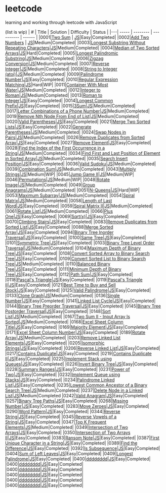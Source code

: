 # leetcode
learning and working through leetcode with JavaScript 

(list is wip)
| # | Title | Solution | Difficulty | Status |
|---| ----- | -------- | ---------- | ------ |
|0001|[Two Sum](https://leetcode.com/problems/two-sum/) | [JS](https://github.com/Remrem1645/leetcode/blob/main/JS/0001.%20Two%20Sum.js)|Easy|Completed|
|0002|[Add Two Numbers](https://leetcode.com/problems/add-two-numbers/) | [JS](https://github.com/Remrem1645/leetcode/blob/main/JS/0002.%20Add%20Two%20Numbers.js)|Medium|Completed|
|0003|[Longest Substring Without Repeating Characters](https://leetcode.com/problems/longest-substring-without-repeating-characters/)|[JS](https://github.com/Remrem1645/leetcode/blob/main/JS/0003.%20Longest%20Substring%20Without%20Repeating%20Characters.js)|Medium|Completed|
|0004|[Median of Two Sorted Arrays](https://leetcode.com/problems/median-of-two-sorted-arrays/)|[JS](https://github.com/Remrem1645/leetcode/blob/main/JS/0004.%20Median%20of%20Two%20Sorted%20Arrays.js)|Hard|Completed|
|0005|[Longest Palindromic Substring](https://leetcode.com/problems/longest-palindromic-substring/)|[JS](https://github.com/Remrem1645/leetcode/blob/main/JS/0005.%20Longest%20Palindromic%20Substring.js)|Medium|Completed|
|0006|[Zigzag Conversion](https://leetcode.com/problems/zigzag-conversion/)|[JS](https://github.com/Remrem1645/leetcode/blob/main/JS/0006.%20Zigzag%20Conversion.js)|Medium|Completed|
|0007|[Reverse Integer](https://leetcode.com/problems/reverse-integer/)|[JS](https://github.com/Remrem1645/leetcode/blob/main/JS/0007.%20Reverse%20Integer.js)|Medium|Completed|
|0008|[String to Integer (atoi)](https://leetcode.com/problems/string-to-integer-atoi/)|[JS](https://github.com/Remrem1645/leetcode/blob/main/JS/0008.%20String%20to%20Integer%20(atoi).js)|Medium|Completed|
|0009|[Palindrome Number](https://leetcode.com/problems/palindrome-number/)|[JS](https://github.com/Remrem1645/leetcode/blob/main/JS/0009.%20Palindrome%20Number.js)|Easy|Completed|
|0010|[Regular Expression Matching](https://leetcode.com/problems/regular-expression-matching/)|[JS](https://github.com/Remrem1645/leetcode/blob/main/JS/0010.%20Regular%20Expression%20Matching.js)|Hard|WIP|
|0011|[Container With Most Water](https://leetcode.com/problems/container-with-most-water/)|[JS](https://github.com/Remrem1645/leetcode/blob/main/JS/0011.%20Container%20With%20Most%20Water.js)|Medium|Completed|
|0012|[Integer to Roman](https://leetcode.com/problems/integer-to-roman/)|[JS](https://github.com/Remrem1645/leetcode/blob/main/JS/0012.%20Integer%20to%20Roman.js)|Medium|Completed|
|0013|[Roman to Integer](https://leetcode.com/problems/roman-to-integer/)|[JS](https://github.com/Remrem1645/leetcode/blob/main/JS/0013.%20Roman%20to%20Integer.js)|Easy|Completed|
|0014|[Longest Common Prefix](https://leetcode.com/problems/longest-common-prefix/)|[JS](https://github.com/Remrem1645/leetcode/blob/main/JS/0014.%20Longest%20Common%20Prefix.js)|Easy|Completed|
|0015|[3Sum](https://leetcode.com/problems/3sum/)|[JS](https://github.com/Remrem1645/leetcode/blob/main/JS/0015.%203Sum.js)|Medium|Completed|
|0017|[Letter Combinations of a Phone Number](https://leetcode.com/problems/letter-combinations-of-a-phone-number/)|[JS](https://github.com/Remrem1645/leetcode/blob/main/JS/0017.%20Letter%20Combinations%20of%20a%20Phone%20Number.js)|Medium|Completed|
|0019|[Remove Nth Node From End of List](https://leetcode.com/problems/remove-nth-node-from-end-of-list/)|[JS](https://github.com/Remrem1645/leetcode/blob/main/JS/0019.%20Remove%20Nth%20Node%20From%20End%20of%20List.js)|Medium|Completed|
|0020|[Valid Parentheses](https://leetcode.com/problems/valid-parentheses/)|[JS](https://github.com/Remrem1645/leetcode/blob/main/JS/0020.%20Valid%20Parentheses.js)|Easy|Completed|
|0021|[Merge Two Sorted Lists](https://leetcode.com/problems/merge-two-sorted-lists/)|[JS](https://github.com/Remrem1645/leetcode/blob/main/JS/0021.%20Merge%20Two%20Sorted%20Lists.js)|Easy|Completed|
|0022|[Generate Parentheses](https://leetcode.com/problems/generate-parentheses/)|[JS](https://github.com/Remrem1645/leetcode/blob/main/JS/0022.%20Generate%20Parentheses.js)|Medium|Completed|
|0024|[Swap Nodes in Pairs](https://leetcode.com/problems/swap-nodes-in-pairs/)|[JS](https://github.com/Remrem1645/leetcode/blob/main/JS/0024.%20Swap%20Nodes%20in%20Pairs.js)|Medium|Completed|
|0026|[Remove Duplicates from Sorted Array](https://leetcode.com/problems/remove-duplicates-from-sorted-array/)|[JS](https://github.com/Remrem1645/leetcode/blob/main/JS/0026.%20Remove%20Duplicates%20from%20Sorted%20Array.js)|Easy|Completed|
|0027|[Remove Element](https://leetcode.com/problems/remove-element/)|[JS](https://github.com/Remrem1645/leetcode/blob/main/JS/0027.%20Remove%20Element.js)|Easy|Completed|
|0028|[Find the Index of the First Occurrence in a String](https://leetcode.com/problems/find-the-index-of-the-first-occurrence-in-a-string/)|[JS](https://github.com/Remrem1645/leetcode/blob/main/JS/0028.%20Implement%20strStr().js)|Medium|Completed|
|0034|[Find First and Last Position of Element in Sorted Array](https://leetcode.com/problems/find-first-and-last-position-of-element-in-sorted-array/)|[JS](https://github.com/Remrem1645/leetcode/blob/main/JS/0034.%20Find%20First%20and%20Last%20Position%20of%20Element%20in%20Sorted%20Array.js)|Medium|Completed|
|0035|[Search Insert Position](https://leetcode.com/problems/search-insert-position/)|[JS](https://github.com/Remrem1645/leetcode/blob/main/JS/0035.%20Search%20Insert%20Position.js)|Easy|Completed|
|0036|[Valid Sudoku](https://leetcode.com/problems/valid-sudoku/)|[JS](https://github.com/Remrem1645/leetcode/blob/main/JS/0036.%20Valid%20Sudoku.js)|Medium|Completed|
|0039|[Combination Sum](https://leetcode.com/problems/combination-sum/)|[JS](https://github.com/Remrem1645/leetcode/blob/main/JS/0039.%20Combination%20Sum.js)|Medium|Completed|
|0043|[Multiply Strings](https://leetcode.com/problems/multiply-strings/)|[JS](https://github.com/Remrem1645/leetcode/blob/main/JS/0043.%20Multiply%20Strings.js)|Medium|WIP|
|0045|[Jump Game II](https://leetcode.com/problems/jump-game-ii/)|[JS](https://github.com/Remrem1645/leetcode/blob/main/JS/0045.%20Jump%20Game%20II.js)|Medium|WIP|
|0046|[Permutations](https://leetcode.com/problems/permutations/)|[JS](https://github.com/Remrem1645/leetcode/blob/main/JS/0046.%20Permutations.js)|Medium|WIP|
|0048|[Rotate Image](https://leetcode.com/problems/rotate-image/)|[JS](https://github.com/Remrem1645/leetcode/blob/main/JS/0048.%20Rotate%20Image.js)|Medium|Completed|
|0049|[Group Anagrams](https://leetcode.com/problems/group-anagrams/)|[JS](https://github.com/Remrem1645/leetcode/blob/main/JS/0049.%20Group%20Anagrams.js)|Medium|Completed|
|0051|[N-Queens](https://leetcode.com/problems/n-queens/)|[JS](https://github.com/Remrem1645/leetcode/blob/main/JS/0051.%20N-Queens.js)|Hard|WIP|
|0053|[Maximum Subarray](https://leetcode.com/problems/maximum-subarray/)|[JS](https://github.com/Remrem1645/leetcode/blob/main/JS/0053.%20Maximum%20Subarray.js)|Medium|Completed|
|0054|[Spiral Matrix](https://leetcode.com/problems/spiral-matrix/)|[JS](https://github.com/Remrem1645/leetcode/blob/main/JS/0054.%20Spiral%20Matrix.js)|Medium|Completed|
|0058|[Length of Last Word](https://leetcode.com/problems/length-of-last-word/)|[JS](https://github.com/Remrem1645/leetcode/blob/main/JS/0058.%20Length%20of%20Last%20Word.js)|Easy|Completed|
|0059|[Spiral Matrix II](https://leetcode.com/problems/spiral-matrix-ii/)|[JS](https://github.com/Remrem1645/leetcode/blob/main/JS/0059.%20Spiral%20Matrix%20II.js)|Medium|Completed|
|0061|[Rotate List](https://leetcode.com/problems/rotate-list/)|[JS](https://github.com/Remrem1645/leetcode/blob/main/JS/0061.%20Rotate%20List.js)|Medium|Completed|
|0066|[Plus One](https://leetcode.com/problems/plus-one/)|[JS](https://github.com/Remrem1645/leetcode/blob/main/JS/0066.%20Plus%20One.js)|Easy|Completed|
|0069|[Sqrt(x)](https://leetcode.com/problems/sqrtx/)|[JS](https://github.com/Remrem1645/leetcode/blob/main/JS/0069.%20Sqrt(x).js)|Easy|Completed|
|0070|[Climbing Stairs](https://leetcode.com/problems/climbing-stairs/)|[JS](https://github.com/Remrem1645/leetcode/blob/main/JS/0070.%20Climbing%20Stairs.js)|Easy|Completed|
|0083|[Remove Duplicates from Sorted List](https://leetcode.com/problems/remove-duplicates-from-sorted-list/)|[JS](https://github.com/Remrem1645/leetcode/blob/main/JS/0083.%20Remove%20Duplicates%20from%20Sorted%20List.js)|Easy|Completed|
|0088|[Merge Sorted Array](https://leetcode.com/problems/merge-sorted-array/)|[JS](https://github.com/Remrem1645/leetcode/blob/main/JS/0088.%20Merge%20Sorted%20Array.js)|Easy|Completed|
|0094|[Binary Tree Inorder Traversal](https://leetcode.com/problems/binary-tree-inorder-traversal/)|[JS](https://github.com/Remrem1645/leetcode/blob/main/JS/0094.%20Binary%20Tree%20Inorder%20Traversal.js)|Easy|Completed|
|0100|[Same Tree](https://leetcode.com/problems/same-tree/)|[JS](https://github.com/Remrem1645/leetcode/blob/main/JS/0100.%20Same%20Tree.js)|Easy|Completed|
|0101|[Symmetric Tree](https://leetcode.com/problems/symmetric-tree/)|[JS](https://github.com/Remrem1645/leetcode/blob/main/JS/0101.%20Symmetric%20Tree.js)|Easy|Completed|
|0103|[Binary Tree Level Order Traversal](https://leetcode.com/problems/binary-tree-level-order-traversal/)|[JS](https://github.com/Remrem1645/leetcode/blob/main/JS/0102.%20Binary%20Tree%20Level%20Order%20Traversal.js)|Medium|Completed|
|0104|[Maximum Depth of Binary Tree](https://leetcode.com/problems/maximum-depth-of-binary-tree/)|[JS](https://github.com/Remrem1645/leetcode/blob/main/JS/0104.%20Maximum%20Depth%20of%20Binary%20Tree.js)|Easy|Completed|
|0108|[Convert Sorted Array to Binary Search Tree](https://leetcode.com/problems/convert-sorted-array-to-binary-search-tree/)|[JS](https://github.com/Remrem1645/leetcode/blob/main/JS/0108.%20Convert%20Sorted%20Array%20to%20Binary%20Search%20Tree.js)|Easy|Completed|
|0109|[Convert Sorted List to Binary Search Tree](https://leetcode.com/problems/convert-sorted-list-to-binary-search-tree/)|[JS](https://github.com/Remrem1645/leetcode/blob/main/JS/0109.%20Convert%20Sorted%20List%20to%20Binary%20Search%20Tree.js)|Medium|Completed|
|0110|[Balanced Binary Tree](https://leetcode.com/problems/balanced-binary-tree/)|[JS](https://github.com/Remrem1645/leetcode/blob/main/JS/0110.%20Balanced%20Binary%20Tree.js)|Easy|Completed|
|0111|[Minimum Depth of Binary Tree](https://leetcode.com/problems/minimum-depth-of-binary-tree/)|[JS](https://github.com/Remrem1645/leetcode/blob/main/JS/0111.%20Minimum%20Depth%20of%20Binary%20Tree.js)|Easy|Completed|
|0112|[Path Sum](https://leetcode.com/problems/path-sum/)|[JS](https://github.com/Remrem1645/leetcode/blob/main/JS/0112.%20Path%20Sum.js)|Easy|Completed|
|0118|[Pascal's Triangle](https://leetcode.com/problems/pascals-triangle/)|[JS](https://github.com/Remrem1645/leetcode/blob/main/JS/0118.%20Pascal's%20Triangle.js)|Easy|Completed|
|0119|[Pascal's Triangle II](https://leetcode.com/problems/pascals-triangle-ii/)|[JS](https://github.com/Remrem1645/leetcode/blob/main/JS/0119.%20Pascal's%20Triangle%20II.js)|Easy|Completed|
|0121|[Best Time to Buy and Sell Stock](https://leetcode.com/problems/best-time-to-buy-and-sell-stock/)|[JS](https://github.com/Remrem1645/leetcode/blob/main/JS/0121.%20Best%20Time%20to%20Buy%20and%20Sell%20Stock.js)|Easy|Completed|
|0125|[Valid Palindrome](https://leetcode.com/problems/valid-palindrome/)|[JS](https://github.com/Remrem1645/leetcode/blob/main/JS/0125.%20Valid%20Palindrome.js)|Easy|Completed|
|0133|[Clone Graph](https://leetcode.com/problems/clone-graph/)|[JS](https://github.com/Remrem1645/leetcode/blob/main/JS/0133.%20Clone%20Graph.js)|Medium|Completed|
|0136|[Single Number](https://leetcode.com/problems/single-number/)|[JS](https://github.com/Remrem1645/leetcode/blob/main/JS/0136.%20Single%20Number.js)|Easy|Completed|
|0141|[Linked List Cycle](https://leetcode.com/problems/linked-list-cycle/)|[JS](https://github.com/Remrem1645/leetcode/blob/main/JS/0141.%20Linked%20List%20Cycle.js)|Easy|Completed|
|0144|[Binary Tree Preorder Traversal](https://leetcode.com/problems/binary-tree-preorder-traversal/)|[JS](https://github.com/Remrem1645/leetcode/blob/main/JS/0144.%20Binary%20Tree%20Preorder%20Traversal.js)|Easy|Completed|
|0145|[Binary Tree Postorder Traversal](https://leetcode.com/problems/binary-tree-postorder-traversal/)|[JS](https://github.com/Remrem1645/leetcode/blob/main/JS/0145.%20Binary%20Tree%20Postorder%20Traversal.js)|Easy|Completed|
|0148|[Sort List](https://leetcode.com/problems/sort-list/)|[JS](https://github.com/Remrem1645/leetcode/blob/main/JS/0148.%20Sort%20List.js)|Medium|Completed|
|0167|[Two Sum II - Input Array Is Sorted](https://leetcode.com/problems/two-sum-ii-input-array-is-sorted/)|[JS](https://github.com/Remrem1645/leetcode/blob/main/JS/0167.%20Two%20Sum%20II%20-%20Input%20Array%20Is%20Sorted.js)|Medium|Completed|
|0168|[Excel Sheet Column Title](https://leetcode.com/problems/excel-sheet-column-title/)|[JS](https://github.com/Remrem1645/leetcode/blob/main/JS/0168.%20Excel%20Sheet%20Column%20Title.js)|Easy|Completed|
|0169|[Majority Element](https://leetcode.com/problems/majority-element/)|[JS](https://github.com/Remrem1645/leetcode/blob/main/JS/0169.%20Majority%20Element.js)|Easy|Completed|
|0171|[Excel Sheet Column Number](https://leetcode.com/problems/excel-sheet-column-number/)|[JS](https://github.com/Remrem1645/leetcode/blob/main/JS/0171.%20Excel%20Sheet%20Column%20Number.js)|Easy|Completed|
|0189|[Rotate Array](https://leetcode.com/problems/rotate-array/)|[JS](https://github.com/Remrem1645/leetcode/blob/main/JS/0189.%20Rotate%20Array.js)|Medium|Completed|
|0203|[Remove Linked List Elements](https://leetcode.com/problems/remove-linked-list-elements/)|[JS](https://github.com/Remrem1645/leetcode/blob/main/JS/0203.%20Remove%20Linked%20List%20Elements.js)|Easy|Completed|
|0205|[Isomorphic Strings](https://leetcode.com/problems/isomorphic-strings/)|[JS](https://github.com/Remrem1645/leetcode/blob/main/JS/0205.%20Isomorphic%20Strings.js)|Easy|Completed|
|0206|[Reverse Linked List](https://leetcode.com/problems/reverse-linked-list/)|[JS](https://github.com/Remrem1645/leetcode/blob/main/JS/0206.%20Reverse%20Linked%20List.js)|Easy|Completed|
|0217|[Contains Duplicate](https://leetcode.com/problems/contains-duplicate/)|[JS](https://github.com/Remrem1645/leetcode/blob/main/JS/0217.%20Contains%20Duplicate.js)|Easy|Completed|
|0219|[Contains Duplicate II](https://leetcode.com/problems/contains-duplicate-ii/)|[JS](https://github.com/Remrem1645/leetcode/blob/main/JS/0219.%20Contains%20Duplicate%20II.js)|Easy|Completed|
|0225|[Implement Stack using Queues](https://leetcode.com/problems/implement-stack-using-queues/)|[JS](https://github.com/Remrem1645/leetcode/blob/main/JS/0225.%20Implement%20Stack%20using%20Queues.js)|Easy|Completed|
|0226|[Invert Binary Tree](https://leetcode.com/problems/invert-binary-tree/)|[JS](https://github.com/Remrem1645/leetcode/blob/main/JS/0226.%20Invert%20Binary%20Tree.js)|Easy|Completed|
|0228|[Summary Ranges](https://leetcode.com/problems/invert-binary-tree/)|[JS](https://github.com/Remrem1645/leetcode/blob/main/JS/0226.%20Invert%20Binary%20Tree.js)|Easy|Completed|
|0231|[Power of Two](https://leetcode.com/problems/power-of-two/)|[JS](https://github.com/Remrem1645/leetcode/blob/main/JS/0231.%20Power%20of%20Two.js)|Easy|Completed|
|0232|[Implement Queue using Stacks](https://leetcode.com/problems/implement-queue-using-stacks/)|[JS](https://github.com/Remrem1645/leetcode/blob/main/JS/0232.%20Implement%20Queue%20using%20Stacks.js)|Easy|Completed|
|0234|[Palindrome Linked List](https://leetcode.com/problems/palindrome-linked-list/)|[JS](https://github.com/Remrem1645/leetcode/blob/main/JS/0234.%20Palindrome%20Linked%20List.js)|Easy|Completed|
|0235|[Lowest Common Ancestor of a Binary Search Tree](https://leetcode.com/problems/lowest-common-ancestor-of-a-binary-search-tree/)|[JS](https://github.com/Remrem1645/leetcode/blob/main/JS/0235.%20Lowest%20Common%20Ancestor%20of%20a%20Binary%20Search%20Tree.js)|Medium|Completed|
|0237|[Delete Node in a Linked List](https://leetcode.com/problems/delete-node-in-a-linked-list/)|[JS](https://github.com/Remrem1645/leetcode/blob/main/JS/0237.%20Delete%20Node%20in%20a%20Linked%20List.js)|Medium|Completed
|0242|[Valid Anagram](https://leetcode.com/problems/valid-anagram/)|[JS](https://github.com/Remrem1645/leetcode/blob/main/JS/0242.%20Valid%20Anagram.js)|Easy|Completed|
|0257|[Binary Tree Paths](https://leetcode.com/problems/binary-tree-paths/)|[JS](https://github.com/Remrem1645/leetcode/blob/main/JS/0257.%20Binary%20Tree%20Paths.js)|Easy|Completed|
|0268|[Missing Number](https://leetcode.com/problems/missing-number/)|[JS](https://github.com/Remrem1645/leetcode/blob/main/JS/0268.%20Missing%20Number.js)|Easy|Completed|
|0283|[Move Zeroes](https://leetcode.com/problems/move-zeroes/)|[JS](https://github.com/Remrem1645/leetcode/blob/main/JS/0283.%20Move%20Zeroes.js)|Easy|Completed|
|0290|[Word Pattern](https://leetcode.com/problems/word-pattern/)|[JS](https://github.com/Remrem1645/leetcode/blob/main/JS/0290.%20Word%20Pattern.js)|Easy|Completed|
|0344|[Reverse String](https://leetcode.com/problems/reverse-string/)|[JS](https://github.com/Remrem1645/leetcode/blob/main/JS/0344.%20Reverse%20String.js)|Easy|Completed|
|0345|[Reverse Vowels of a String](https://leetcode.com/problems/reverse-vowels-of-a-string/)|[JS](https://github.com/Remrem1645/leetcode/blob/main/JS/0345.%20Reverse%20Vowels%20of%20a%20String.js)|Easy|Completed|
|0347|[Top K Frequent Elements](https://leetcode.com/problems/top-k-frequent-elements/)|[JS](https://github.com/Remrem1645/leetcode/blob/main/JS/0347.%20Top%20K%20Frequent%20Elements.js)|Medium|Completed|
|0349|[Intersection of Two Arrays](https://leetcode.com/problems/intersection-of-two-arrays/)|[JS](https://github.com/Remrem1645/leetcode/blob/main/JS/0349.%20Intersection%20of%20Two%20Arrays.js)|Easy|Completed|
|0350|[Intersection of Two Arrays II](https://leetcode.com/problems/intersection-of-two-arrays-ii/)|[JS](https://github.com/Remrem1645/leetcode/blob/main/JS/0350.%20Intersection%20of%20Two%20Arrays%20II.js)|Easy|Completed|
|0383|[Ransom Note](https://leetcode.com/problems/ransom-note/)|[JS](https://github.com/Remrem1645/leetcode/blob/main/JS/0383.%20Ransom%20Note.js)|Easy|Completed|
|0387|[First Unique Character in a String](https://leetcode.com/problems/first-unique-character-in-a-string/)|[JS](https://github.com/Remrem1645/leetcode/blob/main/JS/0387.%20First%20Unique%20Character%20in%20a%20String.js)|Easy|Completed|
|0389|[Find the Difference](https://leetcode.com/problems/find-the-difference/)|[JS](https://github.com/Remrem1645/leetcode/blob/main/JS/0389.%20Find%20the%20Difference.js)|Easy|Completed|
|0392|[Is Subsequence](https://leetcode.com/problems/is-subsequence/)|[JS](https://github.com/Remrem1645/leetcode/blob/main/JS/0392.%20Is%20Subsequence.js)|Easy|Completed|
|0404|[Sum of Left Leaves](https://leetcode.com/problems/sum-of-left-leaves/)|[JS](https://github.com/Remrem1645/leetcode/blob/main/JS/0404.%20Sum%20of%20Left%20Leaves.js)|Easy|Completed|
|0409|[Longest Palindrome](ddddddddddd)|[JS](ddddddddddddd)|Easy|Completed|
|0400|[dddddddd](ddddddddddd)|[JS](ddddddddddddd)|Easy|Completed|
|0400|[dddddddd](ddddddddddd)|[JS](ddddddddddddd)|Easy|Completed|
|0400|[dddddddd](ddddddddddd)|[JS](ddddddddddddd)|Easy|Completed|
|0400|[dddddddd](ddddddddddd)|[JS](ddddddddddddd)|Easy|Completed|
|0400|[dddddddd](ddddddddddd)|[JS](ddddddddddddd)|Easy|Completed|
|0400|[dddddddd](ddddddddddd)|[JS](ddddddddddddd)|Easy|Completed|














